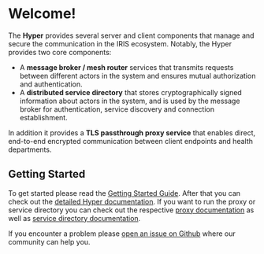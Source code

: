 # Welcome!

The **Hyper** provides several server and client components that manage and secure the communication in the IRIS ecosystem. Notably, the Hyper provides two core components:

* A **message broker / mesh router** services that transmits requests between different actors in the system and ensures mutual authorization and authentication.
* A **distributed service directory** that stores cryptographically signed information about actors in the system, and is used by the message broker for authentication, service discovery and connection establishment.

In addition it provides a **TLS passthrough proxy service** that enables direct, end-to-end encrypted communication between client endpoints and health departments.

## Getting Started

To get started please read the [Getting Started Guide]({{'getting-started'|href}}). After that you can check out the [detailed Hyper documentation]({{'hyper.index'|href}}). If you want to run the proxy or service directory you can check out the respective [proxy documentation]({{'proxy.index'|href}}) as well as [service directory documentation]({{'sd.index'|href}}).

If you encounter a problem please [open an issue on Github](https://github.com/iris-connect/hyper) where our community can help you.
